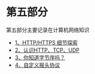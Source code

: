# 第五部分

第五部分主要记录在计算机网络知识
  * [1、HTTP/HTTPS 细节探索](https://github.com/FantasticLBP/knowledge-kit/blob/master/Chapter5%20-%20Network/5.1.md)
  * [2、认识HTTP、TCP、UDP](https://github.com/FantasticLBP/knowledge-kit/blob/master/Chapter5%20-%20Network/5.2.md)
  * [3、你知道字节序吗？](https://github.com/FantasticLBP/knowledge-kit/blob/master/Chapter5%20-%20Network/5.3.md)
  * [4、自定义报头协议](https://github.com/FantasticLBP/knowledge-kit/blob/master/Chapter5%20-%20Network/5.4.md)  
